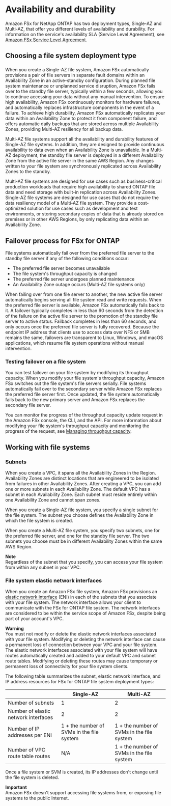 # Availability and durability<a name="high-availability-AZ"></a>

Amazon FSx for NetApp ONTAP has two deployment types, Single\-AZ and Multi\-AZ, that offer you different levels of availability and durability\. For information on the service's availability SLA \(Service Level Agreement\), see [Amazon FSx Service Level Agreement](https://aws.amazon.com/fsx/sla/)\.

## Choosing a file system deployment type<a name="choosing-deoloyment-type"></a>

### <a name="deployment-type-features-summary"></a>

When you create a Single\-AZ file system, Amazon FSx automatically provisions a pair of file servers in separate fault domains within an Availability Zone in an active\-standby configuration\. During planned file system maintenance or unplanned service disruption, Amazon FSx fails over to the standby file server, typically within a few seconds, allowing you to continue accessing your data without any manual intervention\. To ensure high availability, Amazon FSx continuously monitors for hardware failures, and automatically replaces infrastructure components in the event of a failure\. To achieve high durability, Amazon FSx automatically replicates your data within an Availability Zone to protect it from component failure, and offers automatic daily backups that are stored across multiple Availability Zones, providing Multi\-AZ resiliency for all backup data\.

Multi\-AZ file systems support all the availability and durability features of Single\-AZ file systems\. In addition, they are designed to provide continuous availability to data even when an Availability Zone is unavailable\. In a Multi\-AZ deployment, the standby file server is deployed in a different Availability Zone from the active file server in the same AWS Region\. Any changes written to your file system are synchronously replicated across Availability Zones to the standby\.

Multi\-AZ file systems are designed for use cases such as business\-critical production workloads that require high availability to shared ONTAP file data and need storage with built\-in replication across Availability Zones\. Single\-AZ file systems are designed for use cases that do not require the data resiliency model of a Multi\-AZ file system\. They provide a cost\-optimized solution for use cases such as development and test environments, or storing secondary copies of data that is already stored on premises or in other AWS Regions, by only replicating data within an Availability Zone\.

## Failover process for FSx for ONTAP<a name="MultiAZ-Failover"></a>

File systems automatically fail over from the preferred file server to the standby file server if any of the following conditions occur:
+ The preferred file server becomes unavailable
+ The file system's throughput capacity is changed
+ The preferred file server undergoes planned maintenance
+ An Availability Zone outage occurs \(Multi\-AZ file systems only\)

 When failing over from one file server to another, the new active file server automatically begins serving all file system read and write requests\. When the preferred file server is available, Amazon FSx automatically fails back to it\. A failover typically completes in less than 60 seconds from the detection of the failure on the active file server to the promotion of the standby file server to active status\. Failback completes in less than 60 seconds, and only occurs once the preferred file server is fully recovered\. Because the endpoint IP address that clients use to access data over NFS or SMB remains the same, failovers are transparent to Linux, Windows, and macOS applications, which resume file system operations without manual intervention\.

### Testing failover on a file system<a name="testing-failover"></a>

You can test failover on your file system by modifying its throughput capacity\. When you modify your file system's throughput capacity, Amazon FSx switches out the file system's file servers serially\. File systems automatically fail over to the secondary server while Amazon FSx replaces the preferred file server first\. Once updated, the file system automatically fails back to the new primary server and Amazon FSx replaces the secondary file server\.

You can monitor the progress of the throughput capacity update request in the Amazon FSx console, the CLI, and the API\. For more information about modifying your file system's throughput capacity and monitoring the progress of the request, see [Managing throughput capacity](managing-throughput-capacity.md)\.

## Working with file systems<a name="single-multi-az-resources"></a>

### Subnets<a name="fs-subnets"></a>

When you create a VPC, it spans all the Availability Zones in the Region\. Availability Zones are distinct locations that are engineered to be isolated from failures in other Availability Zones\. After creating a VPC, you can add one or more subnets in each Availability Zone\. The default VPC has a subnet in each Availability Zone\. Each subnet must reside entirely within one Availability Zone and cannot span zones\. 

When you create a Single\-AZ file system, you specify a single subnet for the file system\. The subnet you choose defines the Availability Zone in which the file system is created\. 

When you create a Multi\-AZ file system, you specify two subnets, one for the preferred file server, and one for the standby file server\. The two subnets you choose must be in different Availability Zones within the same AWS Region\.

**Note**  
Regardless of the subnet that you specify, you can access your file system from within any subnet in your VPC\.

### File system elastic network interfaces<a name="file-system-eni-fsxw"></a>

 When you create an Amazon FSx file system, Amazon FSx provisions an [elastic network interface](https://docs.aws.amazon.com/vpc/latest/userguide/VPC_ElasticNetworkInterfaces.html) \(ENI\) in each of the subnets that you associate with your file system\. The network interface allows your client to communicate with the FSx for ONTAP file system\. The network interfaces are considered to be within the service scope of Amazon FSx, despite being part of your account's VPC\.

**Warning**  
You must not modify or delete the elastic network interfaces associated with your file system\. Modifying or deleting the network interface can cause a permanent loss of connection between your VPC and your file system\.
The elastic network interfaces associated with your file system will have routes automatically created and added to your default VPC and subnet route tables\. Modifying or deleting these routes may cause temporary or permanent loss of connectivity for your file system clients\.

The following table summarizes the subnet, elastic network interface, and IP address resources for FSx for ONTAP file system deployment types:


|  | Single\-AZ | Multi\-AZ | 
| --- | --- | --- | 
| Number of subnets | 1 | 2 | 
| Number of elastic network interfaces | 2 | 2 | 
| Number of IP addresses per ENI | 1 \+ the number of SVMs in the file system | 1 \+ the number of SVMs in the file system | 
| Number of VPC route table routes | N/A | 1 \+ the number of SVMs in the file system | 

Once a file system or SVM is created, its IP addresses don't change until the file system is deleted\.

**Important**  
Amazon FSx doesn't support accessing file systems from, or exposing file systems to the public Internet\. 